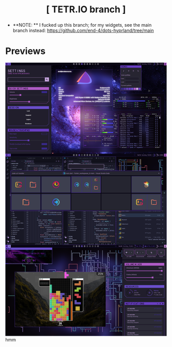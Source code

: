<div align="center">
    <h1>[ TETR.IO branch ]</h1>
    <h3></h3>
</div>

 - **NOTE: ** I fucked up this branch; for my widgets, see the main branch instead: https://github.com/end-4/dots-hyprland/tree/main

# Previews
 ![dots-hyprland](./rice-all.png)
hmm